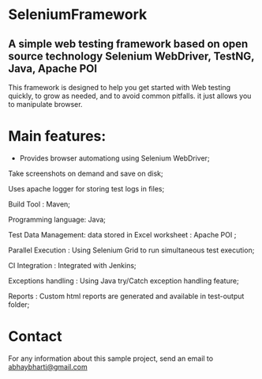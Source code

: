 SeleniumFramework
=================

A simple web testing framework based on open source technology Selenium WebDriver, TestNG, Java, Apache POI
-------------------------------------------------------------------------------------------------------------

This framework is designed to help you get started with Web testing quickly, to grow as needed, and to avoid common pitfalls. it just allows you to manipulate browser. 

Main features:
=============

* Provides browser automationg using Selenium WebDriver;

Take screenshots on demand and save on disk;

Uses apache logger for storing test logs in files;

Build Tool : Maven;

Programming language: Java;

Test Data Management: data stored in Excel worksheet : Apache POI ;

Parallel Execution : Using Selenium Grid to run simultaneous test execution;

CI Integration : Integrated with Jenkins;

Exceptions handling : Using Java try/Catch exception handling feature;

Reports : Custom html reports are generated and available in test-output folder;


Contact
=======
For any information about this sample project, send an email to abhaybharti@gmail.com
